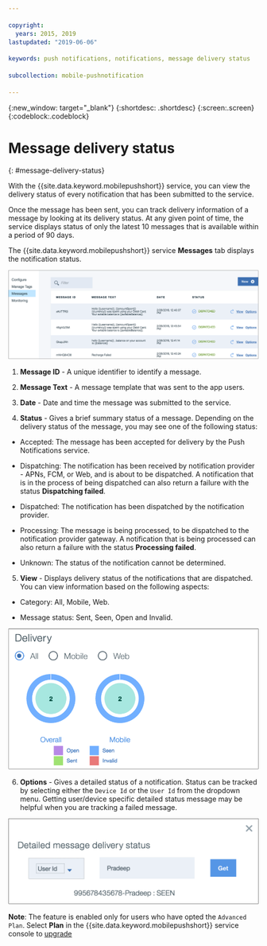 ```yaml
---

copyright:
  years: 2015, 2019
lastupdated: "2019-06-06"

keywords: push notifications, notifications, message delivery status

subcollection: mobile-pushnotification

---
```


{:new_window: target="_blank"}
{:shortdesc: .shortdesc}
{:screen:.screen}
{:codeblock:.codeblock}

# Message delivery status
{: #message-delivery-status}

With the {{site.data.keyword.mobilepushshort}} service, you can view the delivery status of every notification that has been submitted to the service. 

Once the message has been sent, you can track delivery information of a message by looking at its delivery status. At any given point of time, the service displays status of only the latest 10 messages that is available within a period of 90 days.

The {{site.data.keyword.mobilepushshort}} service **Messages** tab displays the notification status.

![notifications status](images/notification_status_new.png "Messages page showing notification status")

1. **Message ID** -  A unique identifier to identify a message.

2. **Message Text** - A message template that was sent to the app users.

3. **Date** - Date and time the message was submitted to the service.

4. **Status** - Gives a brief summary status of a message. Depending on the delivery status of the message, you may see one of the following status:

 - Accepted: The message has been accepted for delivery by the Push Notifications service.
   
 - Dispatching: The notification has been received by notification provider - APNs, FCM, or Web, and is about to be dispatched. A notification that is in the process of being dispatched can also return a failure with the status **Dispatching failed**.
 
 - Dispatched: The notification has been dispatched by the notification provider.
 
 - Processing: The message is being processed, to be dispatched to the notification provider gateway. A notification that is being processed can also return a failure with the status **Processing failed**.
 
 - Unknown: The status of the notification cannot be determined.
 
5. **View** - Displays delivery status of the notifications that are dispatched. You can view information based on the following aspects:

 - Category: All, Mobile, Web<!---and HTTP--->.
 
 - Message status: Sent, Seen, Open and Invalid. 

![notifications status](images/message_delivery_status_new.png "Message status chart showing open, sent, seen, and invalid status breakdown")

6. **Options** - Gives a detailed status of a notification. Status can be tracked by selecting either the `Device Id` or the `User Id` from the dropdown menu. Getting user/device specific detailed status message may be helpful when you are tracking a failed message.

![detailed status](images/detailed_message_delivery.png "Detailed message delivery status options with User ID selected")

**Note**: The feature is enabled only for users who have opted the `Advanced Plan`. Select **Plan** in the {{site.data.keyword.mobilepushshort}} service console to [upgrade](https://cloud.ibm.com/docs/account?topic=account-changing#changing)

